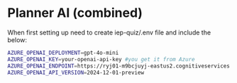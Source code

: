 # Planner AI (combined)

When first setting up need to create iep-quiz/.env file and include the below:
```bash
AZURE_OPENAI_DEPLOYMENT=gpt-4o-mini
AZURE_OPENAI_KEY=your-openai-api-key #you get it from Azure
AZURE_OPENAI_ENDPOINT=https://ryj01-m9bcjuyj-eastus2.cognitiveservices.azure.com/
AZURE_OPENAI_API_VERSION=2024-12-01-preview
```